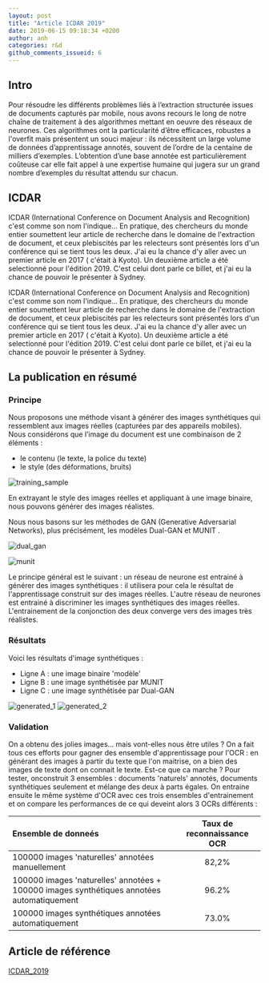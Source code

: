 ```yaml
---
layout: post
title: "Article ICDAR 2019"
date: 2019-06-15 09:18:34 +0200
author: anh
categories: r&d
github_comments_issueid: 6
---
```


## Intro

Pour résoudre les différents problèmes liés à l’extraction structurée issues de documents capturés par mobile, nous avons recours le long de notre chaîne de traitement à des algorithmes mettant en oeuvre des réseaux de neurones. Ces algorithmes ont la particularité d’être efficaces, robustes a l'overfit mais présentent un souci majeur : ils nécessitent un large volume de données d’apprentissage annotés, souvent de l’ordre de la centaine de milliers d’exemples.
L’obtention d’une base annotée est particulièrement coûteuse car elle fait appel à une expertise humaine qui jugera sur un grand nombre d’exemples du résultat attendu sur chacun.

## ICDAR
ICDAR (International Conference on Document Analysis and Recognition) c'est comme son nom l'indique... En pratique, des chercheurs du monde entier soumettent leur article de recherche dans le domaine de l'extraction de document, et ceux plebiscités par les relecteurs sont présentés lors d'un conférence qui se tient tous les deux. J'ai eu la chance d'y aller avec un premier article en 2017 ( c'était à Kyoto). Un deuxième article a été selectionné pour l'édition 2019. C'est celui dont parle ce billet, et j'ai eu la chance de pouvoir le présenter à Sydney.

ICDAR (International Conference on Document Analysis and Recognition) c'est comme son nom l'indique... En pratique, des chercheurs du monde entier soumettent leur article de recherche dans le domaine de l'extraction de document, et ceux plebiscités par les relecteurs sont présentés lors d'un conférence qui se tient tous les deux. J'ai eu la chance d'y aller avec un premier article en 2017 ( c'était à Kyoto). Un deuxième article a été selectionné pour l'édition 2019. C'est celui dont parle ce billet, et j'ai eu la chance de pouvoir le présenter à Sydney.

## La publication en résumé

### Principe

Nous proposons une méthode visant à générer des images synthétiques qui ressemblent aux images réelles (capturées par des appareils mobiles). Nous considérons que l’image du document est une combinaison de 2 éléments :

- le contenu (le texte, la police du texte)
- le style (des déformations, bruits)

![training_sample](/assets/images/2019-06-15-icdar-2019-sydney/training_sample.png)

En extrayant le style des images réelles et appliquant à une image binaire, nous pouvons générer des images réalistes.

Nous nous basons sur les méthodes de GAN (Generative Adversarial Networks), plus précisément, les modèles Dual-GAN et MUNIT .

![dual_gan](/assets/images/2019-06-15-icdar-2019-sydney/dual_gan.png)

![munit](/assets/images/2019-06-15-icdar-2019-sydney/munit.png)

Le principe général est le suivant : un réseau de neurone est entrainé à générer des images synthétiques : il utilisera pour cela le résultat de l'apprentissage construit sur des images réelles.
L'autre réseau de neurones est entrainé à discriminer les images synthétiques des images réelles.
L'entrainement de la conjonction des deux converge vers des images très réalistes.

### Résultats

Voici les résultats d'image synthétiques :

- Ligne A : une image binaire 'modèle'
- Ligne B : une image synthétisée par MUNIT
- Ligne C : une image synthétisée par Dual-GAN

![generated_1](/assets/images/2019-06-15-icdar-2019-sydney/generated_1.png)
![generated_2](/assets/images/2019-06-15-icdar-2019-sydney/generated_2.png)

### Validation

On a obtenu des jolies images... mais vont-elles nous être utiles ?
On a fait tous ces efforts pour gagner des ensemble d'apprentissage pour l'OCR : en générant des images à partir du texte que l'on maitrise, on a bien des images de texte dont on connait le texte. Est-ce que ca marche ?
Pour tester, onconstruit 3 ensembles : documents 'naturels' annotés, documents synthétiques seulement et mélange des deux à parts égales.
On entraine ensuite le même système d'OCR avec ces trois ensembles d'entrainement et on compare les performances de ce qui deveint alors 3 OCRs différents :

| Ensemble de donneés                                                                       | Taux de reconnaissance OCR |
| :---------------------------------------------------------------------------------------- | :------------------------: |
| 100000 images 'naturelles' annotées manuellement                                          |           82,2%            |
| 100000 images 'naturelles' annotées + 100000 images synthétiques annotées automatiquement |           96.2%            |
| 100000 images synthétiques annotées automatiquement                                       |           73.0%            |

## Article de référence

[ICDAR_2019](/assets/articles/Article_ICDAR_2019.pdf)
